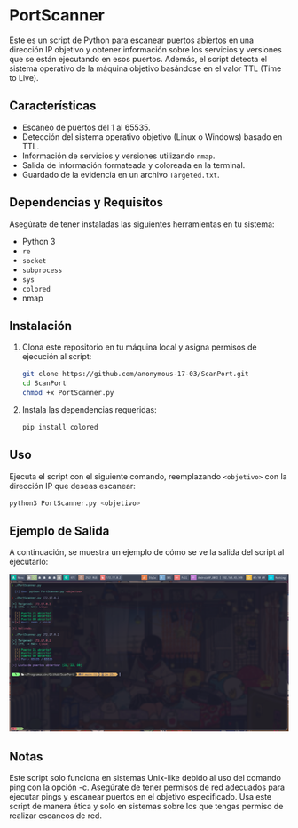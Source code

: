 # PortScanner

Este es un script de Python para escanear puertos abiertos en una dirección IP objetivo y obtener información sobre los servicios y versiones que se están ejecutando en esos puertos. Además, el script detecta el sistema operativo de la máquina objetivo basándose en el valor TTL (Time to Live).

## Características

- Escaneo de puertos del 1 al 65535.
- Detección del sistema operativo objetivo (Linux o Windows) basado en TTL.
- Información de servicios y versiones utilizando `nmap`.
- Salida de información formateada y coloreada en la terminal.
- Guardado de la evidencia en un archivo `Targeted.txt`.

## Dependencias y Requisitos

Asegúrate de tener instaladas las siguientes herramientas en tu sistema:

- Python 3
- `re`
- `socket`
- `subprocess`
- `sys`
- `colored`
- nmap

## Instalación

1. Clona este repositorio en tu máquina local y asigna permisos de ejecución al script:

    ```bash
    git clone https://github.com/anonymous-17-03/ScanPort.git
    cd ScanPort
    chmod +x PortScanner.py
    ```

2. Instala las dependencias requeridas:

    ```bash
    pip install colored
    ```

## Uso

Ejecuta el script con el siguiente comando, reemplazando `<objetivo>` con la dirección IP que deseas escanear:

```bash
python3 PortScanner.py <objetivo>
```

## Ejemplo de Salida
A continuación, se muestra un ejemplo de cómo se ve la salida del script al ejecutarlo:

![Resultado con nmap](img1.png)

## Notas

Este script solo funciona en sistemas Unix-like debido al uso del comando ping con la opción -c.
Asegúrate de tener permisos de red adecuados para ejecutar pings y escanear puertos en el objetivo especificado.
Usa este script de manera ética y solo en sistemas sobre los que tengas permiso de realizar escaneos de red.
